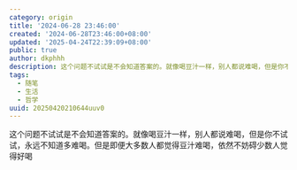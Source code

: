 ```yaml
---
category: origin
title: '2024-06-28 23:46:00'
created: '2024-06-28T23:46:00+08:00'
updated: '2025-04-24T22:39:09+08:00'
public: true
author: dkphhh
description: 这个问题不试试是不会知道答案的。就像喝豆汁一样，别人都说难喝，但是你不试试，永远不知道多难喝……
tags:
  - 随笔
  - 生活
  - 哲学
uuid: 20250420210644uuv0
---
```


这个问题不试试是不会知道答案的。就像喝豆汁一样，别人都说难喝，但是你不试试，永远不知道多难喝。但是即便大多数人都觉得豆汁难喝，依然不妨碍少数人觉得好喝
